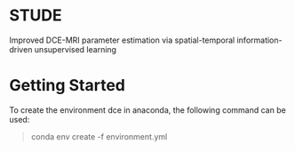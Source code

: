 # STUDE
Improved  DCE-MRI parameter estimation via spatial-temporal information-driven unsupervised learning

# Getting Started
To create the environment dce in anaconda, the following command can be used:

> conda env create -f environment.yml
